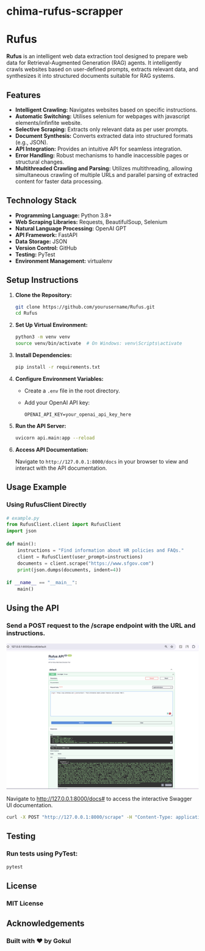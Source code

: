 # chima-rufus-scrapper

# Rufus

**Rufus** is an intelligent web data extraction tool designed to prepare web data for Retrieval-Augmented Generation (RAG) agents. It intelligently crawls websites based on user-defined prompts, extracts relevant data, and synthesizes it into structured documents suitable for RAG systems.

## Features

- **Intelligent Crawling:** Navigates websites based on specific instructions.
- **Automatic Switching:** Utilises selenium for webpages with javascript elements/infinfite website.
- **Selective Scraping:** Extracts only relevant data as per user prompts.
- **Document Synthesis:** Converts extracted data into structured formats (e.g., JSON).
- **API Integration:** Provides an intuitive API for seamless integration.
- **Error Handling:** Robust mechanisms to handle inaccessible pages or structural changes.
- **Multithreaded Crawling and Parsing:** Utilizes multithreading, allowing simultaneous crawling of multiple URLs and parallel parsing of extracted content for faster data processing.

## Technology Stack

- **Programming Language:** Python 3.8+
- **Web Scraping Libraries:** Requests, BeautifulSoup, Selenium
- **Natural Language Processing:** OpenAI GPT
- **API Framework:** FastAPI
- **Data Storage:** JSON
- **Version Control:** GitHub
- **Testing:** PyTest
- **Environment Management:** virtualenv

## Setup Instructions

1. **Clone the Repository:**

    ```bash
    git clone https://github.com/yourusername/Rufus.git
    cd Rufus
    ```

2. **Set Up Virtual Environment:**

    ```bash
    python3 -m venv venv
    source venv/bin/activate  # On Windows: venv\Scripts\activate
    ```

3. **Install Dependencies:**

    ```bash
    pip install -r requirements.txt
    ```

4. **Configure Environment Variables:**

    - Create a `.env` file in the root directory.
    - Add your OpenAI API key:

      ```plaintext
      OPENAI_API_KEY=your_openai_api_key_here
      ```

5. **Run the API Server:**

    ```bash
    uvicorn api.main:app --reload
    ```

6. **Access API Documentation:**

    Navigate to `http://127.0.0.1:8000/docs` in your browser to view and interact with the API documentation.

## Usage Example

### Using RufusClient Directly

```python
# example.py
from RufusClient.client import RufusClient
import json

def main():
    instructions = "Find information about HR policies and FAQs."
    client = RufusClient(user_prompt=instructions)
    documents = client.scrape("https://www.sfgov.com")
    print(json.dumps(documents, indent=4))

if __name__ == "__main__":
    main()
```


## Using the API
### Send a POST request to the /scrape endpoint with the URL and instructions.


![API Overview](docs/api.png)

Navigate to http://127.0.0.1:8000/docs# to access the interactive Swagger UI documentation.


```bash
curl -X POST "http://127.0.0.1:8000/scrape" -H "Content-Type: application/json" -d {"url": "https://www.withchima.com/","instructions": "Find information about product features and customer FAQs"}'
```


## Testing
### Run tests using PyTest:

```bash
pytest
```

## License
### MIT License

## Acknowledgements
### Built with ❤️ by Gokul